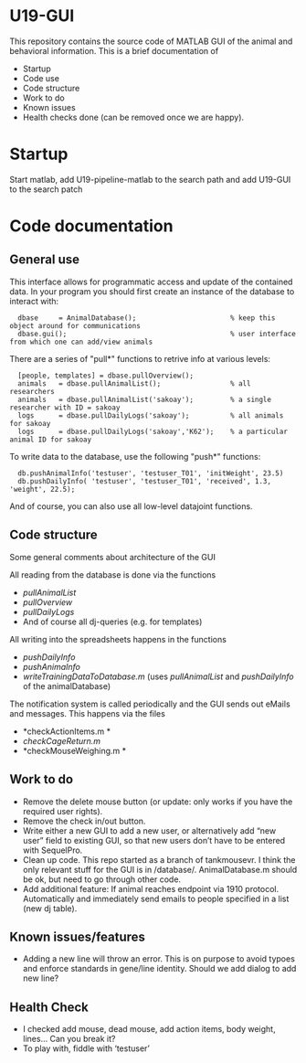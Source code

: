 # U19-GUI
This repository contains the source code of MATLAB GUI of the animal and behavioral information. This is a brief documentation of
* Startup
* Code use
* Code structure
* Work to do
* Known issues
* Health checks done (can be removed once we are happy).

# Startup
Start matlab, add U19-pipeline-matlab to the search path and add U19-GUI to the search patch

# Code documentation
## General use
This interface allows for programmatic access and update of the contained data. In your program you should first create an instance of the database to interact with:

      dbase     = AnimalDatabase();                       % keep this object around for communications
      dbase.gui();                                        % user interface from which one can add/view animals

There are a series of "pull*" functions to retrive info at various levels:

      [people, templates] = dbase.pullOverview();
      animals   = dbase.pullAnimalList();                 % all researchers
      animals   = dbase.pullAnimalList('sakoay');         % a single researcher with ID = sakoay
      logs      = dbase.pullDailyLogs('sakoay');          % all animals for sakoay
      logs      = dbase.pullDailyLogs('sakoay','K62');    % a particular animal ID for sakoay

To write data to the database, use the following "push*" functions:

      db.pushAnimalInfo('testuser', 'testuser_T01', 'initWeight', 23.5)
      db.pushDailyInfo( 'testuser', 'testuser_T01', 'received', 1.3, 'weight', 22.5);

And of course, you can also use all low-level datajoint functions.

## Code structure
Some general comments about architecture of the GUI

All reading from the database is done via the functions
* *pullAnimalList*
* *pullOverview*
* *pullDailyLogs*
* And of course all dj-queries (e.g. for templates)

All writing into the spreadsheets happens in the functions
* *pushDailyInfo*
* *pushAnimaInfo*
* *writeTrainingDataToDatabase.m* (uses *pullAnimalList* and *pushDailyInfo* of the animalDatabase)

The notification system is called periodically and the GUI sends out eMails and messages. This happens via the files
* *checkActionItems.m *
* *checkCageReturn.m*
* *checkMouseWeighing.m *

## Work to do
* Remove the delete mouse button (or update: only works if you have the required user rights).
* Remove the check in/out button.
* Write either a new GUI to add a new user, or alternatively add “new user” field to existing GUI, so that new users don’t have to be entered with SequelPro.
* Clean up code. This repo started as a branch of tankmousevr. I think the only relevant stuff for the GUI is in /database/. AnimalDatabase.m should be ok, but need to go through other code.
* Add additional feature: If animal reaches endpoint via 1910 protocol. Automatically and immediately send emails to people specified in a list (new dj table).

## Known issues/features
* Adding a new line will throw an error. This is on purpose to avoid typoes and enforce standards in gene/line identity. Should we add dialog to add new line?

## Health Check
* I checked add mouse, dead mouse, add action items, body weight, lines… Can you break it?
* To play with, fiddle with ‘testuser’



